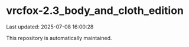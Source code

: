 # vrcfox-2.3_body_and_cloth_edition

Last updated: 2025-07-08 16:00:28

This repository is automatically maintained.
